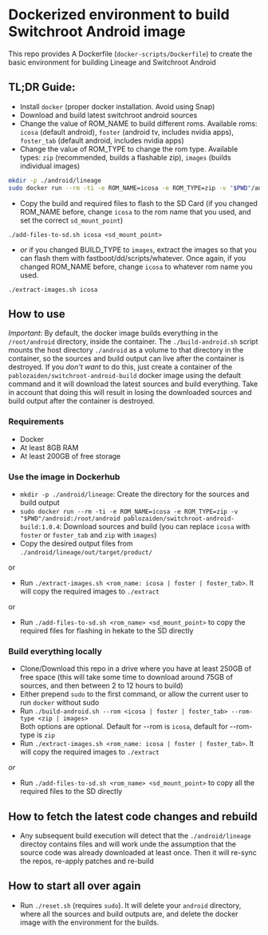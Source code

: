 # Dockerized environment to build Switchroot Android image

This repo provides A Dockerfile (`docker-scripts/Dockerfile`) to create the basic environment for building Lineage and Switchroot Android

## TL;DR Guide:
- Install `docker` (proper docker installation. Avoid using Snap) 
- Download and build latest switchroot android sources
- Change the value of ROM_NAME to build different roms. Available roms: `icosa` (default android), `foster` (android tv, includes nvidia apps), `foster_tab` (default android, includes nvidia apps)
- Change the value of ROM_TYPE to change the rom type. Available types: `zip` (recommended, builds a flashable zip), `images` (builds individual images)

```bash
mkdir -p ./android/lineage
sudo docker run --rm -ti -e ROM_NAME=icosa -e ROM_TYPE=zip -v "$PWD"/android:/root/android pablozaiden/switchroot-android-build:1.0.4
```
- Copy the build and required files to flash to the SD Card (if you changed ROM_NAME before, change `icosa` to the rom name that you used, and set the correct `sd_mount_point`)
```
./add-files-to-sd.sh icosa <sd_mount_point>
```

- *or* if you changed BUILD_TYPE to `images`, extract the images so that you can flash them with fastboot/dd/scripts/whatever. Once again, if you changed ROM_NAME before, change `icosa` to whatever rom name you used.
```
./extract-images.sh icosa
```


## How to use

*Important*: By default, the docker image builds everything in the `/root/android` directory, inside the container. The `./build-android.sh` script mounts the host directory `./android` as a volume to that directory in the container, so the sources and build output can live after the container is destroyed.
If you _don't want_ to do this, just create a container of the `pablozaiden/switchroot-android-build` docker image using the default command and it will download the latest sources and build everything. Take in account that doing this will result in losing the downloaded sources and build output after the container is destroyed.


### Requirements
- Docker
- At least 8GB RAM
- At least 200GB of free storage

### Use the image in Dockerhub

- `mkdir -p ./android/lineage`: Create the directory for the sources and build output
- `sudo docker run --rm -ti -e ROM_NAME=icosa -e ROM_TYPE=zip -v "$PWD"/android:/root/android pablozaiden/switchroot-android-build:1.0.4`: Download sources and build (you can replace `icosa` with `foster` or `foster_tab` and `zip` with `images`)
- Copy the desired output files from `./android/lineage/out/target/product/`

or

- Run `./extract-images.sh <rom_name: icosa | foster | foster_tab>`. It will copy the required images to `./extract`

or

- Run `./add-files-to-sd.sh <rom_name> <sd_mount_point>` to copy the required files for flashing in hekate to the SD directly

### Build everything locally

- Clone/Download this repo in a drive where you have at least 250GB of free space (this will take some time to download around 75GB of sources, and then between 2 to 12 hours to build)
- Either prepend `sudo` to the first command, or allow the current user to run `docker` without sudo
- Run `./build-android.sh --rom <icosa | foster | foster_tab> --rom-type <zip | images>`  
Both options are optional. Default for --rom is `icosa`, default for --rom-type is `zip`
- Run `./extract-images.sh <rom_name: icosa | foster | foster_tab>`. It will copy the required images to `./extract`

*or*

- Run `./add-files-to-sd.sh <rom_name> <sd_mount_point>` to copy all the required files to the SD directly

## How to fetch the latest code changes and rebuild

- Any subsequent build execution will detect that the `./android/lineage` directoy contains files and will work unde the assumption that the source code was already downloaded at least once. Then it will re-sync the repos, re-apply patches and re-build

## How to start all over again

- Run `./reset.sh` (requires `sudo`). It will delete your `android` directory, where all the sources and build outputs are, and delete the docker image with the environment for the builds.

